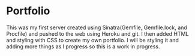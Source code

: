 # Portfolio

This was my first server created using Sinatra(Gemfile, Gemfile.lock, and Procfile) and pushed to the web using Heroku and git. I then added HTML and styling with CSS to create my own portfolio. I will be styling it and adding more things as I progress so this is a work in progress.
